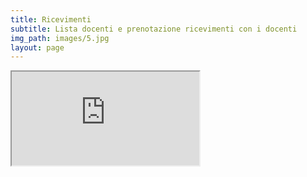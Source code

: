 ```yaml
---
title: Ricevimenti
subtitle: Lista docenti e prenotazione ricevimenti con i docenti
img_path: images/5.jpg
layout: page
---
```


<iframe src="https://docs.google.com/spreadsheets/d/e/2PACX-1vQrYJjQsSSPnI0n7lTISfwtnz39KiFVoMkEYepCQNHHil_LcVil2DAGzdVo5I5_wqHHFTB_Odx0hpcL/pubhtml?widget=true&amp;headers=false whidth= 800px;"></iframe>
